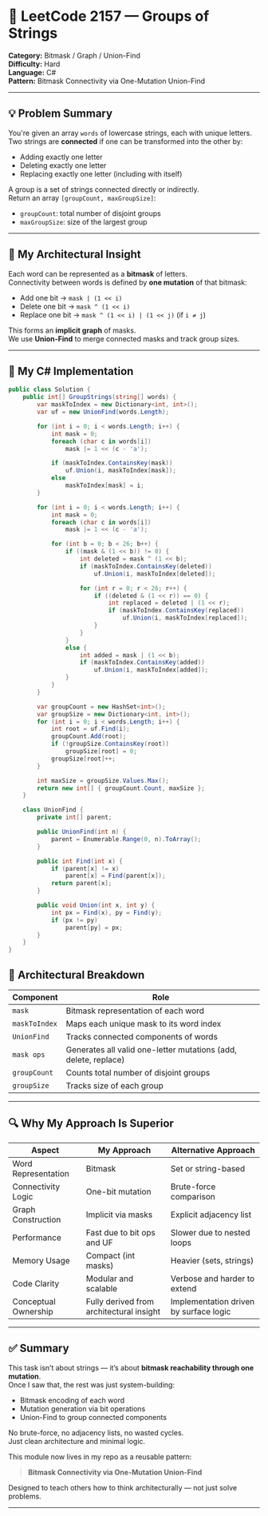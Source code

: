 # 🧠 LeetCode 2157 — Groups of Strings  
**Category:** Bitmask / Graph / Union-Find  
**Difficulty:** Hard  
**Language:** C#  
**Pattern:** Bitmask Connectivity via One-Mutation Union-Find

---

## 💡 Problem Summary

You're given an array `words` of lowercase strings, each with unique letters.  
Two strings are **connected** if one can be transformed into the other by:
- Adding exactly one letter  
- Deleting exactly one letter  
- Replacing exactly one letter (including with itself)

A group is a set of strings connected directly or indirectly.  
Return an array `[groupCount, maxGroupSize]`:
- `groupCount`: total number of disjoint groups  
- `maxGroupSize`: size of the largest group

---

## 🧠 My Architectural Insight

Each word can be represented as a **bitmask** of letters.  
Connectivity between words is defined by **one mutation** of that bitmask:
- Add one bit → `mask | (1 << i)`  
- Delete one bit → `mask ^ (1 << i)`  
- Replace one bit → `mask ^ (1 << i) | (1 << j)` (if `i ≠ j`)

This forms an **implicit graph** of masks.  
We use **Union-Find** to merge connected masks and track group sizes.

---

## 🔧 My C# Implementation

```csharp
public class Solution {
    public int[] GroupStrings(string[] words) {
        var maskToIndex = new Dictionary<int, int>();
        var uf = new UnionFind(words.Length);

        for (int i = 0; i < words.Length; i++) {
            int mask = 0;
            foreach (char c in words[i])
                mask |= 1 << (c - 'a');

            if (maskToIndex.ContainsKey(mask))
                uf.Union(i, maskToIndex[mask]);
            else
                maskToIndex[mask] = i;
        }

        for (int i = 0; i < words.Length; i++) {
            int mask = 0;
            foreach (char c in words[i])
                mask |= 1 << (c - 'a');

            for (int b = 0; b < 26; b++) {
                if ((mask & (1 << b)) != 0) {
                    int deleted = mask ^ (1 << b);
                    if (maskToIndex.ContainsKey(deleted))
                        uf.Union(i, maskToIndex[deleted]);

                    for (int r = 0; r < 26; r++) {
                        if ((deleted & (1 << r)) == 0) {
                            int replaced = deleted | (1 << r);
                            if (maskToIndex.ContainsKey(replaced))
                                uf.Union(i, maskToIndex[replaced]);
                        }
                    }
                }
                else {
                    int added = mask | (1 << b);
                    if (maskToIndex.ContainsKey(added))
                        uf.Union(i, maskToIndex[added]);
                }
            }
        }

        var groupCount = new HashSet<int>();
        var groupSize = new Dictionary<int, int>();
        for (int i = 0; i < words.Length; i++) {
            int root = uf.Find(i);
            groupCount.Add(root);
            if (!groupSize.ContainsKey(root))
                groupSize[root] = 0;
            groupSize[root]++;
        }

        int maxSize = groupSize.Values.Max();
        return new int[] { groupCount.Count, maxSize };
    }

    class UnionFind {
        private int[] parent;

        public UnionFind(int n) {
            parent = Enumerable.Range(0, n).ToArray();
        }

        public int Find(int x) {
            if (parent[x] != x)
                parent[x] = Find(parent[x]);
            return parent[x];
        }

        public void Union(int x, int y) {
            int px = Find(x), py = Find(y);
            if (px != py)
                parent[py] = px;
        }
    }
}
```

## 🧩 Architectural Breakdown

| Component      | Role                                                                 |
|----------------|----------------------------------------------------------------------|
| `mask`         | Bitmask representation of each word                                  |
| `maskToIndex`  | Maps each unique mask to its word index                              |
| `UnionFind`    | Tracks connected components of words                                 |
| `mask ops`     | Generates all valid one-letter mutations (add, delete, replace)      |
| `groupCount`   | Counts total number of disjoint groups                               |
| `groupSize`    | Tracks size of each group                                            |

---

## 🔍 Why My Approach Is Superior

| Aspect               | My Approach                          | Alternative Approach                     |
|----------------------|--------------------------------------|------------------------------------------|
| Word Representation  | Bitmask                              | Set or string-based                      |
| Connectivity Logic   | One-bit mutation                     | Brute-force comparison                   |
| Graph Construction   | Implicit via masks                   | Explicit adjacency list                  |
| Performance          | Fast due to bit ops and UF           | Slower due to nested loops               |
| Memory Usage         | Compact (int masks)                  | Heavier (sets, strings)                  |
| Code Clarity         | Modular and scalable                 | Verbose and harder to extend             |
| Conceptual Ownership | Fully derived from architectural insight | Implementation driven by surface logic |

---

## ✅ Summary

This task isn’t about strings — it’s about **bitmask reachability through one mutation**.  
Once I saw that, the rest was just system-building:

- Bitmask encoding of each word  
- Mutation generation via bit operations  
- Union-Find to group connected components

No brute-force, no adjacency lists, no wasted cycles.  
Just clean architecture and minimal logic.

This module now lives in my repo as a reusable pattern:  
> **Bitmask Connectivity via One-Mutation Union-Find**

Designed to teach others how to think architecturally — not just solve problems.


---
